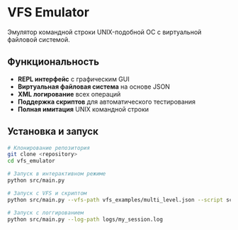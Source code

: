 # VFS Emulator

Эмулятор командной строки UNIX-подобной ОС с виртуальной файловой системой.

## Функциональность

- **REPL интерфейс** с графическим GUI
- **Виртуальная файловая система** на основе JSON
- **XML логирование** всех операций
- **Поддержка скриптов** для автоматического тестирования
- **Полная имитация** UNIX командной строки

## Установка и запуск

```bash
# Клонирование репозитория
git clone <repository>
cd vfs_emulator

# Запуск в интерактивном режиме
python src/main.py

# Запуск с VFS и скриптом
python src/main.py --vfs-path vfs_examples/multi_level.json --script scripts/final_test.txt

# Запуск с логгированием
python src/main.py --log-path logs/my_session.log
